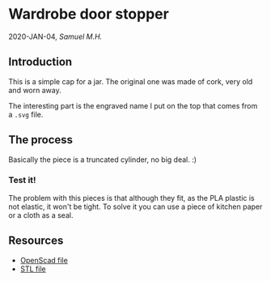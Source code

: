 # Wardrobe door stopper

2020-JAN-04, _Samuel M.H._


## Introduction
This is a simple cap for a jar. The original one was made of cork, very old and worn away. 

The interesting part is the engraved name I put on the top that comes from a `.svg` file.


## The process

Basically the piece is a truncated cylinder, no big deal. :)


### Test it!
The problem with this pieces is that although they fit, as the PLA plastic is not elastic, it won't be tight.
To solve it you can use a piece of kitchen paper or a cloth as a seal.



## Resources
* [OpenScad file](jar_cap.scad)
* [STL file](jar_cap.stl)
